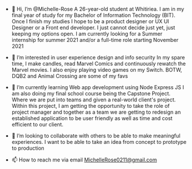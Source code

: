 - 👋 Hi, I’m @Michelle-Rose
A 26-year-old student at Whitiriea. I am in my final year of study for my Bachelor of Information Technology (BIT).
Once I finish my studies I hope to be a product designer or UX UI Designer or a Front end developer. 
I just cannot decide just yet, just keeping my options open.
I am currently looking for a Summer internship for summer 2021 and/or a full-time role starting November 2021

- 👀 I’m interested in user experience design and info security
In my spare time, I make candles, read Marvel Comics and continuously rewatch the Marvel movies.
I also enjoy playing video games on my Switch. BOTW, DQB2 and Animal Crossing are some of my favs

- 🌱 I’m currently learning Web app development using Node Express JS
I am also doing my final school course being the Capstone Project. Where we are put into teams and given a real-world client's project.
Within this project, I am getting the opportunity to take the role of project manager and together as a team we are getting to redesign an established application 
to be user friendly as well as time and cost efficient to our client.

- 💞️ I’m looking to collaborate with others to be able to make meaningful experiences. I want to be able to take an idea from concept to prototype to production

- 📫 How to reach me via email MichelleRose0211@gmail.com

<!---
Michelle-Rose/Michelle-Rose is a ✨ special ✨ repository because its `README.md` (this file) appears on your GitHub profile.
You can click the Preview link to take a look at your changes.
--->
